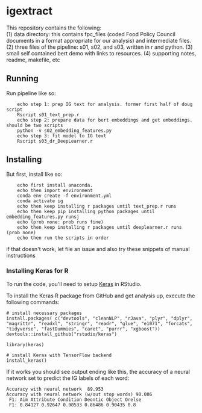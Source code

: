 # igextract
This repository contains the following:\
(1) data directory: this contains fpc_files (coded Food Policy Council documents in a format appropriate for our analysis) and intermediate files.
(2) three files of the pipeline: s01, s02, and s03, written in r and python. 
(3) small self contained bert demo with links to resources.
(4) supporting notes, readme, makefile, etc

## Running
Run pipeline like so:
```
	echo step 1: prep IG text for analysis. former first half of doug script
	Rscript s01_text_prep.r
	echo step 2: prepare data for bert embeddings and get embeddings. should be two scripts
	python -v s02_embedding_features.py
	echo step 3: fit model to IG text
	Rscript s03_dr_DeepLearner.r
```

## Installing
But first, install like so:
```
	echo first install anaconda.
	echo then import environment 
	conda env create -f environment.yml
	conda activate ig
	echo then keep installing r packages until text_prep.r runs
	echo then keep pip installing python packages until embedding_features.py runsj
	echo (prob none: prob runs fine)
	echo then keep installing r packages until deeplearner.r runs (prob none)
	echo then run the scripts in order
```

if that doesn't work, let file an issue and also try these snippets of  manual instructions
### Installing Keras for R
To run the code, you'll need to setup [Keras](https://keras.rstudio.com/) in RStudio. 

To install the Keras R package from GitHub and get analysis up, execute the following commands:
```
# install necessary packages
install.packages( c("devtools", "cleanNLP", "rJava", "plyr", "dplyr", "magrittr", "readxl", "stringr", "readr", "glue", "e1071", "forcats", "tidyverse", "fastDummies", "caret", "purrr", "xgboost"))
devtools::install_github("rstudio/keras")

library(keras)

# install Keras with TensorFlow backend
install_keras()
```

If it works you should see output ending like this, the accuracy of a neural network set to predict the IG labels of each word:
```
Accuracy with neural network  89.953
Accuracy with neural network (w/out stop words) 90.086
 F1: Aim Attribute Condition Deontic Object Orelse
 F1: 0.84127 0.92647 0.90533 0.86486 0.90435 0.8
```
